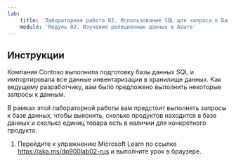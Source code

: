 ```yaml
---
lab:
    title: 'Лабораторная работа 02. Использование SQL для запроса к Базе данных SQL Azure'
    module: 'Модуль 02. Изучение реляционных данных в Azure'
---
```


## Инструкции
Компания Contoso выполнила подготовку базы данных SQL и импортировала все данные инвентаризации в хранилище данных. Как ведущему разработчику, вам было предложено выполнить некоторые запросы к данным.

В рамках этой лабораторной работы вам предстоит выполнять запросы к базе данных, чтобы выяснить, сколько продуктов находится в базе данных и сколько единиц товара есть в наличии для конкретного продукта.

1.	Перейдите к упражнению Microsoft Learn по ссылке https://aka.ms/dp900lab02-rus и выполните урок в браузере. 
